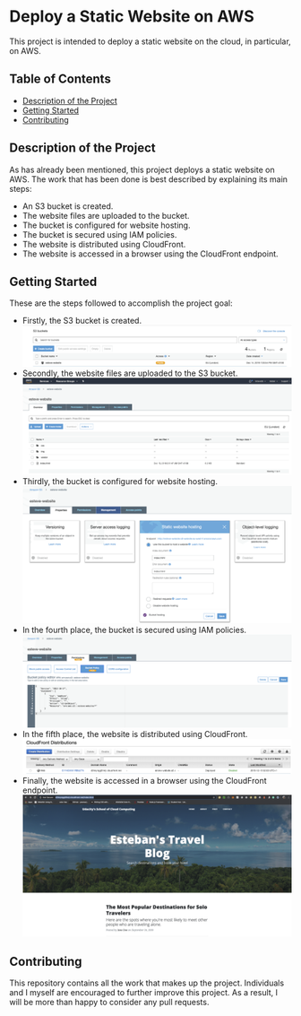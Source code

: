 # Deploy a Static Website on AWS

This project is intended to deploy a static website on the cloud, in particular, on AWS.

## Table of Contents

* [Description of the Project](#description-of-the-project)
* [Getting Started](#getting-started)
* [Contributing](#contributing)

## Description of the Project

As has already been mentioned, this project deploys a static website on AWS. The work that has been done is best described by explaining its main steps:

* An S3 bucket is created.
* The website files are uploaded to the bucket.
* The bucket is configured for website hosting.
* The bucket is secured using IAM policies.
* The website is distributed using CloudFront.
* The website is accessed in a browser using the CloudFront endpoint.

## Getting Started

These are the steps followed to accomplish the project goal:

* Firstly, the S3 bucket is created.
![1S3bucketcreationv11](/ScreenShots11/1S3bucketcreationv11.png)
* Secondly, the website files are uploaded to the S3 bucket.
![2FilesuploadedtoS3bucket11](/ScreenShots11/2FilesuploadedtoS3bucket11.png)
* Thirdly, the bucket is configured for website hosting.
![3S3bucketconfigurationwebsitehosting11](/ScreenShots11/3S3bucketconfigurationwebsitehosting11.png)
* In the fourth place, the bucket is secured using IAM policies.
![4IAMbucketpolicy11](/ScreenShots11/4IAMbucketpolicy11.png)
* In the fifth place, the website is distributed using CloudFront.
![5CloudFrontdistribution11](/ScreenShots11/5CloudFrontdistribution11.png)
* Finally, the website is accessed in a browser using the CloudFront endpoint.
![6AccessWebsiteinWebBrowser11](/ScreenShots11/6AccessWebsiteinWebBrowser11.png)

## Contributing

This repository contains all the work that makes up the project. Individuals and I myself are encouraged to further improve this project. As a result, I will be more than happy to consider any pull requests.
